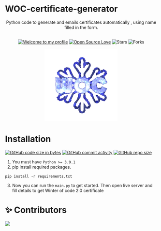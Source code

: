 # WOC-certificate-generator
<div align="center">Python code to generate and emails certificates automatically , using name filled in the form.</div>

<br>
<div align="center">

[![Welcome to my profile](https://img.shields.io/badge/Hello,Programmer!-Welcome-blue.svg?style=flat&logo=github)](https://github.com/GDSC-IIIT-Kalyani)
[![Open Source Love](https://badges.frapsoft.com/os/v2/open-source.svg?v=103)](https://github.com/GDSC-IIIT-Kalyani/WOC-certificate-generator-Hactoberfest2021)
![Stars](https://img.shields.io/github/stars/GDSC-IIIT-Kalyani/WOC-certificate-generator-Hactoberfest2021?style=flat&logo=github)
![Forks](https://img.shields.io/github/forks/GDSC-IIIT-Kalyani/WOC-certificate-generator-Hactoberfest2021?style=flat&logo=github)

</div>

<div align="center">
  <img height=240 src="./WOC_Logo.png" alt="WinterCode_logo">
</div>

# Installation

[![GitHub code size in bytes](https://img.shields.io/github/languages/code-size/GDSC-IIIT-Kalyani/WOC-certificate-generator-Hactoberfest2021?logo=github)](https://GDSC-IIIT-Kalyani/Winter-of-Code-2.0-frontend/) [![GitHub commit activity](https://img.shields.io/github/commit-activity/m/GDSC-IIIT-Kalyani/WOC-certificate-generator-Hactoberfest2021?color=bluevoilet&logo=github)](https://github.com/GDSC-IIIT-Kalyani/Winter-of-Code-2.0-frontend/commits/) [![GitHub repo size](https://img.shields.io/github/repo-size/GDSC-IIIT-Kalyani/WOC-certificate-generator-Hactoberfest2021?logo=github)](https://github.com/GDSC-IIIT-Kalyani/WOC-certificate-generator-Hactoberfest2021)

 1. You must have `Python >= 3.9.1`
 2. pip install required packages.
 ```
 pip install -r requirements.txt
 ```
 3. Now you can run the `main.py` to get started. Then open live server and fill details to get Winter of code 2.0 certificate



# ✨ Contributors

<a href="https://github.com/GDSC-IIIT-Kalyani/WOC-certificate-generator-Hactoberfest2021/graphs/contributors">
  <img src="https://contrib.rocks/image?repo=GDSC-IIIT-Kalyani/WOC-certificate-generator-Hactoberfest2021" />
</a>
